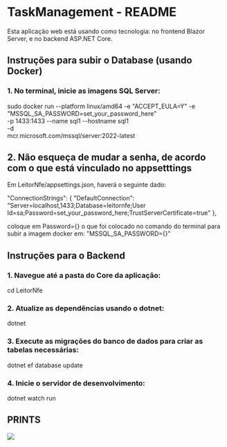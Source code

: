 # TaskManagement - README

Esta aplicação web está usando como tecnologia:
no frontend Blazor Server, e no backend ASP.NET Core.

## Instruções para subir o Database (usando Docker)

### 1. No terminal, inicie as imagens SQL Server:
sudo docker run --platform linux/amd64 -e "ACCEPT_EULA=Y" -e "MSSQL_SA_PASSWORD=set_your_password_here" \
   -p 1433:1433 --name sql1 --hostname sql1 \
   -d \
   mcr.microsoft.com/mssql/server:2022-latest

## 2. Não esqueça de mudar a senha, de acordo com o que está vinculado no appsetttings
Em LeitorNfe/appsettings.json, haverá o seguinte dado:

  "ConnectionStrings": {
    "DefaultConnection": "Server=localhost,1433;Database=leitornfe;User Id=sa;Password=set_your_password_here;TrustServerCertificate=true"
  },

coloque em Password={} o que foi colocado no comando do terminal para subir a imagem docker em: "MSSQL_SA_PASSWORD={}"


## Instruções para o Backend

### 1. Navegue até a pasta do Core da aplicação:

cd LeitorNfe

### 2. Atualize as dependências usando o dotnet:
dotnet 

### 3. Execute as migrações do banco de dados para criar as tabelas necessárias:
dotnet ef database update


### 4. Inicie o servidor de desenvolvimento:
dotnet watch run


## PRINTS
<img src="https://img001.prntscr.com/file/img001/H0mcglhRSOCBC6DUpu9gXA.png">